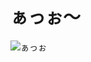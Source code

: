# ぁっぉ〜

![ぁっぉ](http://ji-mo.jp/okap/wp-content/blogs.dir/104/wp292/uploads/Image/1226497436750.gif)
